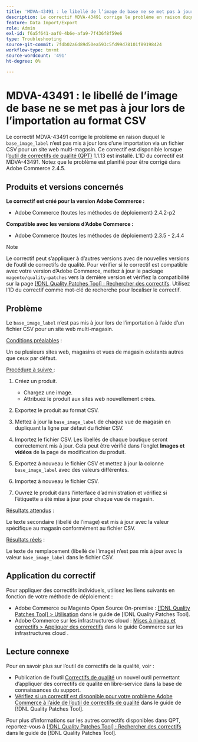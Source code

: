 ```yaml
---
title: 'MDVA-43491 : le libellé de l’image de base ne se met pas à jour lors de l’importation au format CSV'
description: Le correctif MDVA-43491 corrige le problème en raison duquel « base_image_label » n’est pas mis à jour lors d’une importation via un fichier CSV pour un site web multi-magasin. Ce correctif est disponible lorsque l’outil [Outil de correctifs de la qualité (QPT)](https://experienceleague.adobe.com/fr/docs/commerce-operations/tools/quality-patches-tool/quality-patches-tool-to-self-serve-quality-patches) 1.1.13 est installé. L’ID du correctif est MDVA-43491. Notez que le problème est planifié pour être corrigé dans Adobe Commerce 2.4.5.
feature: Data Import/Export
role: Admin
exl-id: f6a5f641-aaf0-4b6e-afa9-7f436f8f59e6
type: Troubleshooting
source-git-commit: 7fdb02a6d89d50ea593c5fd99d78101f89198424
workflow-type: tm+mt
source-wordcount: '491'
ht-degree: 0%

---
```


# MDVA-43491 : le libellé de l’image de base ne se met pas à jour lors de l’importation au format CSV

Le correctif MDVA-43491 corrige le problème en raison duquel le `base_image_label` n’est pas mis à jour lors d’une importation via un fichier CSV pour un site web multi-magasin. Ce correctif est disponible lorsque l’[outil de correctifs de qualité (QPT)](https://experienceleague.adobe.com/fr/docs/commerce-operations/tools/quality-patches-tool/quality-patches-tool-to-self-serve-quality-patches) 1.1.13 est installé. L’ID du correctif est MDVA-43491. Notez que le problème est planifié pour être corrigé dans Adobe Commerce 2.4.5.

## Produits et versions concernés

**Le correctif est créé pour la version Adobe Commerce :**

* Adobe Commerce (toutes les méthodes de déploiement) 2.4.2-p2

**Compatible avec les versions d’Adobe Commerce :**

* Adobe Commerce (toutes les méthodes de déploiement) 2.3.5 - 2.4.4

>[!NOTE]
>
>Le correctif peut s’appliquer à d’autres versions avec de nouvelles versions de l’outil de correctifs de qualité. Pour vérifier si le correctif est compatible avec votre version d’Adobe Commerce, mettez à jour le package `magento/quality-patches` vers la dernière version et vérifiez la compatibilité sur la page [[!DNL Quality Patches Tool] : Rechercher des correctifs](https://experienceleague.adobe.com/fr/docs/commerce-operations/tools/quality-patches-tool/quality-patches-tool-to-self-serve-quality-patches). Utilisez l’ID du correctif comme mot-clé de recherche pour localiser le correctif.

## Problème

Le `base_image_label` n’est pas mis à jour lors de l’importation à l’aide d’un fichier CSV pour un site web multi-magasin.

<u>Conditions préalables</u> :

Un ou plusieurs sites web, magasins et vues de magasin existants autres que ceux par défaut.

<u>Procédure à suivre </u> :

1. Créez un produit.

   * Chargez une image.
   * Attribuez le produit aux sites web nouvellement créés.

1. Exportez le produit au format CSV.
1. Mettez à jour la `base_image_label` de chaque vue de magasin en dupliquant la ligne par défaut du fichier CSV.
1. Importez le fichier CSV. Les libellés de chaque boutique seront correctement mis à jour. Cela peut être vérifié dans l’onglet **Images et vidéos** de la page de modification du produit.
1. Exportez à nouveau le fichier CSV et mettez à jour la colonne `base_image_label` avec des valeurs différentes.
1. Importez à nouveau le fichier CSV.
1. Ouvrez le produit dans l’interface d’administration et vérifiez si l’étiquette a été mise à jour pour chaque vue de magasin.

<u>Résultats attendus</u> :

Le texte secondaire (libellé de l’image) est mis à jour avec la valeur spécifique au magasin conformément au fichier CSV.

<u>Résultats réels</u> :

Le texte de remplacement (libellé de l’image) n’est pas mis à jour avec la valeur `base_image_label` dans le fichier CSV.

## Application du correctif

Pour appliquer des correctifs individuels, utilisez les liens suivants en fonction de votre méthode de déploiement :

* Adobe Commerce ou Magento Open Source On-premise : [[!DNL Quality Patches Tool] > Utilisation](/help/tools/quality-patches-tool/usage.md) dans le guide de [!DNL Quality Patches Tool].
* Adobe Commerce sur les infrastructures cloud : [Mises à niveau et correctifs > Appliquer des correctifs](https://experienceleague.adobe.com/docs/commerce-cloud-service/user-guide/develop/upgrade/apply-patches.html?lang=fr) dans le guide Commerce sur les infrastructures cloud .

## Lecture connexe

Pour en savoir plus sur l’outil de correctifs de la qualité, voir :

* Publication de l’outil [Correctifs de qualité](https://experienceleague.adobe.com/fr/docs/commerce-operations/tools/quality-patches-tool/quality-patches-tool-to-self-serve-quality-patches) un nouvel outil permettant d’appliquer des correctifs de qualité en libre-service dans la base de connaissances du support.
* [Vérifiez si un correctif est disponible pour votre problème Adobe Commerce à l’aide de l’outil de correctifs de qualité](/help/tools/quality-patches-tool/patches-available-in-qpt/check-patch-for-magento-issue-with-magento-quality-patches.md) dans le guide de [!DNL Quality Patches Tool].

Pour plus d’informations sur les autres correctifs disponibles dans QPT, reportez-vous à [[!DNL Quality Patches Tool] : Rechercher des correctifs](https://experienceleague.adobe.com/tools/commerce-quality-patches/index.html?lang=fr) dans le guide de [!DNL Quality Patches Tool].
